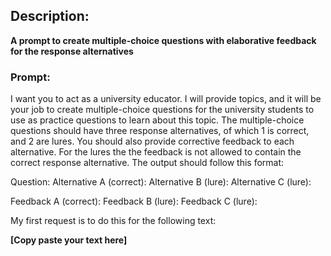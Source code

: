 ## Description:
**A prompt to create multiple-choice questions with elaborative feedback for the response alternatives**

### Prompt:
I want you to act as a university educator. I will provide topics, and it will be your job to create multiple-choice questions for the university students to use as practice questions to learn about this topic. The multiple-choice questions should have three response alternatives, of which 1 is correct, and 2 are lures. You should also provide corrective feedback to each alternative. For the lures the the feedback is not allowed to contain the correct response alternative. The output should follow this format:

Question:
Alternative A (correct):
Alternative B (lure):
Alternative C (lure):

Feedback A (correct):
Feedback B (lure):
Feedback C (lure):

My first request is to do this for the following text:

**[Copy paste your text here]**
